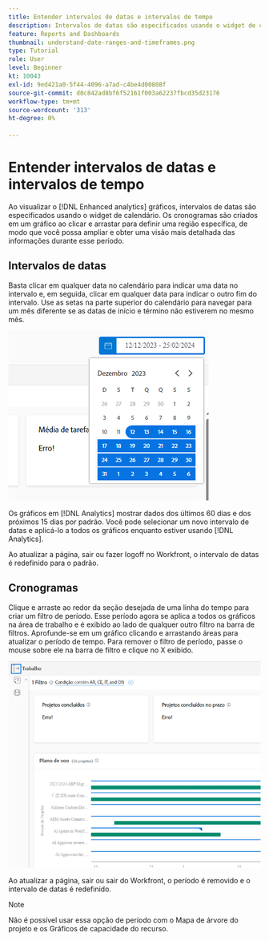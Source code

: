 ```yaml
---
title: Entender intervalos de datas e intervalos de tempo
description: Intervalos de datas são especificados usando o widget de calendário. Os cronogramas são criados em um gráfico.
feature: Reports and Dashboards
thumbnail: understand-date-ranges-and-timeframes.png
type: Tutorial
role: User
level: Beginner
kt: 10043
exl-id: 9ed421a0-5f44-4096-a7ad-c4be4d00808f
source-git-commit: d0c842ad8bf6f52161f003a62237fbcd35d23176
workflow-type: tm+mt
source-wordcount: '313'
ht-degree: 0%

---
```


# Entender intervalos de datas e intervalos de tempo

Ao visualizar o [!DNL Enhanced analytics] gráficos, intervalos de datas são especificados usando o widget de calendário. Os cronogramas são criados em um gráfico ao clicar e arrastar para definir uma região específica, de modo que você possa ampliar e obter uma visão mais detalhada das informações durante esse período.

## Intervalos de datas

Basta clicar em qualquer data no calendário para indicar uma data no intervalo e, em seguida, clicar em qualquer data para indicar o outro fim do intervalo. Use as setas na parte superior do calendário para navegar para um mês diferente se as datas de início e término não estiverem no mesmo mês.

![Uma imagem de seleção de um intervalo de datas usando o widget de calendário](assets/section-1-3.png)

Os gráficos em [!DNL Analytics] mostrar dados dos últimos 60 dias e dos próximos 15 dias por padrão. Você pode selecionar um novo intervalo de datas e aplicá-lo a todos os gráficos enquanto estiver usando [!DNL Analytics].

Ao atualizar a página, sair ou fazer logoff no Workfront, o intervalo de datas é redefinido para o padrão.

## Cronogramas

Clique e arraste ao redor da seção desejada de uma linha do tempo para criar um filtro de período. Esse período agora se aplica a todos os gráficos na área de trabalho e é exibido ao lado de qualquer outro filtro na barra de filtros. Aprofunde-se em um gráfico clicando e arrastando áreas para atualizar o período de tempo. Para remover o filtro de período, passe o mouse sobre ele na barra de filtro e clique no X exibido.

![Uma imagem para selecionar um intervalo de datas usando clicar e arrastar](assets/section-1-4.png)

Ao atualizar a página, sair ou sair do Workfront, o período é removido e o intervalo de datas é redefinido.

>[!NOTE]
>
>Não é possível usar essa opção de período com o Mapa de árvore do projeto e os Gráficos de capacidade do recurso.
